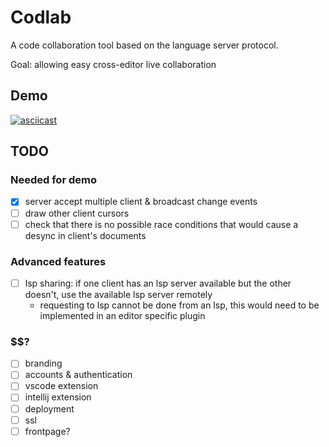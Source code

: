 # Codlab

A code collaboration tool based on the language server protocol.

Goal: allowing easy cross-editor live collaboration

## Demo

[![asciicast](https://asciinema.org/a/YpQHnMfWUyjrMWXMEJrXuUrg7.svg)](https://asciinema.org/a/YpQHnMfWUyjrMWXMEJrXuUrg7)

## TODO

### Needed for demo

- [x] server accept multiple client & broadcast change events
- [ ] draw other client cursors
- [ ] check that there is no possible race conditions that would cause a desync
      in client's documents

### Advanced features

- [ ] lsp sharing: if one client has an lsp server available but the other
      doesn't, use the available lsp server remotely
  - requesting to lsp cannot be done from an lsp, this would need to be
    implemented in an editor specific plugin

### $$?

- [ ] branding
- [ ] accounts & authentication
- [ ] vscode extension
- [ ] intellij extension
- [ ] deployment
- [ ] ssl
- [ ] frontpage?
